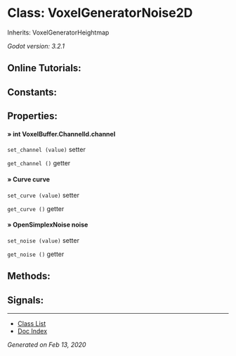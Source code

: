 # Class: VoxelGeneratorNoise2D

Inherits: VoxelGeneratorHeightmap

_Godot version: 3.2.1_


## Online Tutorials: 



## Constants:


## Properties:

#### » int VoxelBuffer.ChannelId.channel

`set_channel (value)` setter

`get_channel ()` getter


#### » Curve curve

`set_curve (value)` setter

`get_curve ()` getter


#### » OpenSimplexNoise noise

`set_noise (value)` setter

`get_noise ()` getter



## Methods:


## Signals:


---
* [Class List](Class_List.md)
* [Doc Index](../01_get-started.md)

_Generated on Feb 13, 2020_
